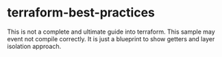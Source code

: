 # terraform-best-practices

This is not a complete and ultimate guide into terraform. This sample may event not compile correctly. It is just a blueprint to show getters and layer isolation approach.